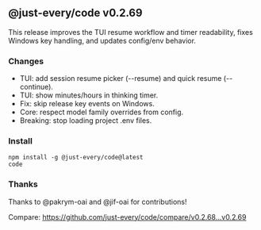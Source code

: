 ## @just-every/code v0.2.69

This release improves the TUI resume workflow and timer readability, fixes Windows key handling, and updates config/env behavior.

### Changes
- TUI: add session resume picker (--resume) and quick resume (--continue).
- TUI: show minutes/hours in thinking timer.
- Fix: skip release key events on Windows.
- Core: respect model family overrides from config.
- Breaking: stop loading project .env files.

### Install
```
npm install -g @just-every/code@latest
code
```

### Thanks
Thanks to @pakrym-oai and @jif-oai for contributions!

Compare: https://github.com/just-every/code/compare/v0.2.68...v0.2.69

